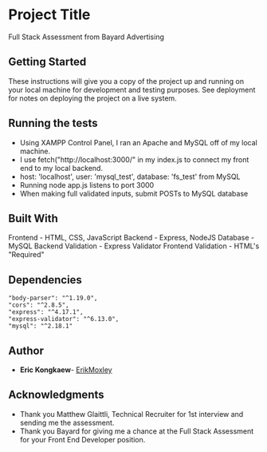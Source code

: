 # Project Title

Full Stack Assessment from Bayard Advertising

## Getting Started

These instructions will give you a copy of the project up and running on
your local machine for development and testing purposes. See deployment
for notes on deploying the project on a live system.

## Running the tests

- Using XAMPP Control Panel, I ran an Apache and MySQL off of my local machine.
- I use fetch("http://localhost:3000/" in my index.js to connect my front end to my local backend.
- host: 'localhost', user: 'mysql_test', database: 'fs_test' from MySQL
- Running node app.js listens to port 3000
- When making full validated inputs, submit POSTs to MySQL database

## Built With

  Frontend - HTML, CSS, JavaScript
  Backend - Express, NodeJS
  Database - MySQL
  Backend Validation - Express Validator
  Frontend Validation - HTML's "Required"
## Dependencies
    "body-parser": "^1.19.0",
    "cors": "^2.8.5",
    "express": "^4.17.1",
    "express-validator": "^6.13.0",
    "mysql": "^2.18.1"
## Author

  - **Eric Kongkaew**-
    [ErikMoxley](https://github.com/ErikMoxley)

## Acknowledgments
- Thank you Matthew Glaittli, Technical Recruiter for 1st interview and sending me the assessment. 
- Thank you Bayard for giving me a chance at the Full Stack Assessment for your Front End Developer position.